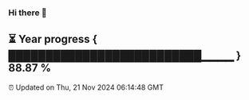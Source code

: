 ### Hi there 👋
⏳ Year progress { ██████████████████████████▁▁▁▁ } 88.87 %
---
⏰ Updated on Thu, 21 Nov 2024 06:14:48 GMT

